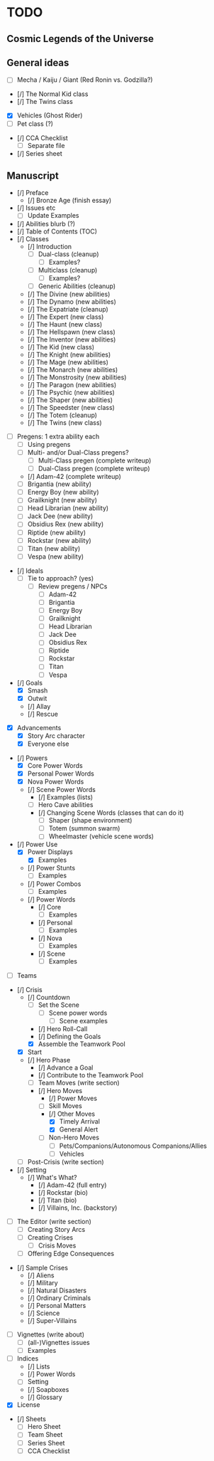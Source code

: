 # TODO

## Cosmic Legends of the Universe

General ideas
-------------

- [ ] Mecha / Kaiju / Giant (Red Ronin vs. Godzilla?)
- [/] The Normal Kid class
- [/] The Twins class
- [x] Vehicles (Ghost Rider)
- [ ] Pet class (?)
- [/] CCA Checklist
  - [ ] Separate file
- [/] Series sheet


Manuscript
----------

- [/] Preface
  - [/] Bronze Age (finish essay)
- [/] Issues etc
  - [ ] Update Examples
- [/] Abilities blurb (?)
- [/] Table of Contents (TOC)
- [/] Classes
  - [/] Introduction
    - [ ] Dual-class         (cleanup)
      - [ ] Examples?
    - [ ] Multiclass         (cleanup)
      - [ ] Examples?
    - [ ] Generic Abilities  (cleanup)
  - [/] The Divine           (new abilities)
  - [/] The Dynamo           (new abilities)
  - [/] The Expatriate       (cleanup)
  - [/] The Expert           (new class)
  - [/] The Haunt            (new class)
  - [/] The Hellspawn        (new class)
  - [/] The Inventor         (new abilities)
  - [/] The Kid              (new class)
  - [/] The Knight           (new abilities)
  - [/] The Mage             (new abilities)
  - [/] The Monarch          (new abilities)
  - [/] The Monstrosity      (new abilities)
  - [/] The Paragon          (new abilities)
  - [/] The Psychic          (new abilities)
  - [/] The Shaper           (new abilities)
  - [/] The Speedster        (new class)
  - [/] The Totem            (cleanup)
  - [/] The Twins            (new class)
- [ ] Pregens: 1 extra ability each
  - [ ] Using pregens
  - [ ] Multi- and/or Dual-Class pregens?
    - [ ] Multi-Class pregen (complete writeup)
    - [ ] Dual-Class pregen  (complete writeup)
  - [/] Adam-42              (complete writeup)
  - [ ] Brigantia            (new ability)
  - [ ] Energy Boy           (new ability)
  - [ ] Grailknight          (new ability)
  - [ ] Head Librarian       (new ability)
  - [ ] Jack Dee             (new ability)
  - [ ] Obsidius Rex         (new ability)
  - [ ] Riptide              (new ability)
  - [ ] Rockstar             (new ability)
  - [ ] Titan                (new ability)
  - [ ] Vespa                (new ability)
- [/] Ideals
  - [ ] Tie to approach? (yes)
    - [ ] Review pregens / NPCs
      - [ ] Adam-42
      - [ ] Brigantia
      - [ ] Energy Boy
      - [ ] Grailknight
      - [ ] Head Librarian
      - [ ] Jack Dee
      - [ ] Obsidius Rex
      - [ ] Riptide
      - [ ] Rockstar
      - [ ] Titan
      - [ ] Vespa
- [/] Goals
  - [x] Smash
  - [x] Outwit
  - [/] Allay
  - [/] Rescue
- [x] Advancements
  - [x] Story Arc character
  - [x] Everyone else
- [/] Powers
  - [x] Core     Power Words
  - [x] Personal Power Words
  - [x] Nova     Power Words
  - [/] Scene    Power Words
    - [/] Examples (lists)
    - [ ] Hero Cave abilities
    - [/] Changing Scene Words (classes that can do it)
      - [ ] Shaper      (shape environment)
      - [ ] Totem       (summon swarm)
      - [ ] Wheelmaster (vehicle scene words)
- [/] Power Use
  - [x] Power Displays
    - [x] Examples
  - [/] Power Stunts
    - [ ] Examples
  - [/] Power Combos
    - [ ] Examples
  - [/] Power Words
    - [/] Core
      - [ ] Examples
    - [/] Personal
      - [ ] Examples
    - [/] Nova
      - [ ] Examples
    - [/] Scene
      - [ ] Examples
- [ ] Teams
- [/] Crisis
  - [/] Countdown
    - [ ] Set the Scene
      - [ ] Scene power words
        - [ ] Scene examples
    - [/] Hero Roll-Call
    - [/] Defining the Goals
    - [x] Assemble the Teamwork Pool
  - [x] Start
  - [/] Hero Phase
    - [/] Advance a Goal
    - [/] Contribute to the Teamwork Pool
    - [ ] Team Moves (write section)
    - [/] Hero Moves
      - [/] Power Moves
      - [ ] Skill Moves
      - [/] Other Moves
        - [x] Timely Arrival
        - [x] General Alert
      - [ ] Non-Hero Moves
        - [ ] Pets/Companions/Autonomous Companions/Allies
        - [ ] Vehicles
  - [ ] Post-Crisis (write section)
- [/] Setting
  - [/] What's What?
    - [/] Adam-42        (full entry)
    - [/] Rockstar       (bio)
    - [/] Titan          (bio)
    - [/] Villains, Inc. (backstory)
- [ ] The Editor (write section)
  - [ ] Creating Story Arcs
  - [ ] Creating Crises
    - [ ] Crisis Moves
  - [ ] Offering Edge Consequences
- [/] Sample Crises
  - [/] Aliens
  - [/] Military
  - [/] Natural Disasters
  - [/] Ordinary Criminals
  - [/] Personal Matters
  - [/] Science
  - [/] Super-Villains
- [ ] Vignettes (write about)
  - [ ] (all-)Vignettes issues
  - [ ] Examples
- [ ] Indices
  - [/] Lists
  - [/] Power Words
  - [ ] Setting
  - [/] Soapboxes
  - [/] Glossary
- [x] License
- [/] Sheets
  - [ ] Hero Sheet
  - [ ] Team Sheet
  - [ ] Series Sheet
  - [ ] CCA Checklist
